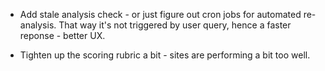 <!-- - Tweak reasoning prompts - reasoning statement should focus on the impact to users in clear, simple, non-ambiguous terms, not the score or website. -->

<!-- - If a tag is not found, add the tag to the db after analysis. -->
<!-- - Make sure that the nomalized_base_url is part of the tags for the site. -->
- Add stale analysis check - or just figure out cron jobs for automated re-analysis. That way it's not triggered by user query, hence a faster reponse - better UX.
<!-- - Add live updates regarding analysis progress. -->
- Tighten up the scoring rubric a bit - sites are performing a bit too well.